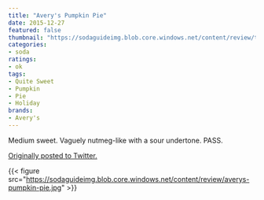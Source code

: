 ```yaml
---
title: "Avery's Pumpkin Pie"
date: 2015-12-27
featured: false
thumbnail: "https://sodaguideimg.blob.core.windows.net/content/review/thumbs/averys-pumpkin-pie.jpg"
categories:
- soda
ratings:
- ok
tags:
- Quite Sweet
- Pumpkin
- Pie
- Holiday
brands:
- Avery's
---
```


Medium sweet. Vaguely nutmeg-like with a sour undertone. PASS.

[Originally posted to Twitter.](https://twitter.com/Cavorter/status/681181529033183232)

{{< figure src="https://sodaguideimg.blob.core.windows.net/content/review/averys-pumpkin-pie.jpg" >}}

